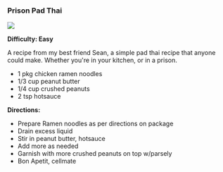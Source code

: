 ### Prison Pad Thai

<img src="/images/cooking/prison.jpg">

**Difficulty: Easy**

A recipe from my best friend Sean, a simple pad thai recipe that anyone could make. Whether you're in your kitchen, or in a prison. 

- 1 pkg chicken ramen noodles
- 1/3 cup peanut butter
- 1/4 cup crushed peanuts
- 2 tsp hotsauce

**Directions:**

- Prepare Ramen noodles as per directions on package
- Drain excess liquid
- Stir in peanut butter, hotsauce
- Add more as needed
- Garnish with more crushed peanuts on top w/parsely
- Bon Apetit, cellmate
		